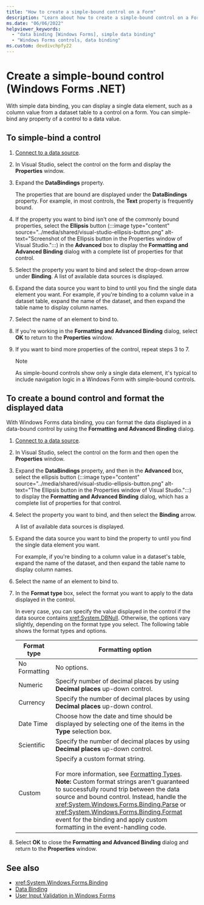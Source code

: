 ```yaml
---
title: "How to create a simple-bound control on a Form"
description: "Learn about how to create a simple-bound control on a Form in Windows Forms .NET."
ms.date: "06/06/2022"
helpviewer_keywords:
  - "data binding [Windows Forms], simple data binding"
  - "Windows Forms controls, data binding"
ms.custom: devdivchpfy22
---
```


# Create a simple-bound control (Windows Forms .NET)

With simple data binding, you can display a single data element, such as a column value from a dataset table to a control on a form. You can simple-bind any property of a control to a data value.

## To simple-bind a control

01. [Connect to a data source](/dotnet/framework/data/adonet/connecting-to-a-data-source).

01. In Visual Studio, select the control on the form and display the **Properties** window.

01. Expand the **DataBindings** property.

    The properties that are bound are displayed under the **DataBindings** property. For example, in most controls, the **Text** property is frequently bound.

01. If the property you want to bind isn't one of the commonly bound properties, select the **Ellipsis** button (:::image type="content" source="../media/shared/visual-studio-ellipsis-button.png" alt-text="Screenshot of the Ellipsis button in the Properties window of Visual Studio.":::) in the **Advanced** box to display the **Formatting and Advanced Binding** dialog with a complete list of properties for that control.

01. Select the property you want to bind and select the drop-down arrow under **Binding**. A list of available data sources is displayed.

01. Expand the data source you want to bind to until you find the single data element you want. For example, if you're binding to a column value in a dataset table, expand the name of the dataset, and then expand the table name to display column names.

01. Select the name of an element to bind to.

01. If you're working in the **Formatting and Advanced Binding** dialog, select **OK** to return to the **Properties** window.

01. If you want to bind more properties of the control, repeat steps 3 to 7.

    > [!NOTE]
    > As simple-bound controls show only a single data element, it's typical to include navigation logic in a Windows Form with simple-bound controls.

## To create a bound control and format the displayed data

With Windows Forms data binding, you can format the data displayed in a data-bound control by using the **Formatting and Advanced Binding** dialog.

01. [Connect to a data source](/dotnet/framework/data/adonet/connecting-to-a-data-source).

01. In Visual Studio, select the control on the form and then open the **Properties** window.

01. Expand the **DataBindings** property, and then in the **Advanced** box, select the ellipsis button (:::image type="content" source="../media/shared/visual-studio-ellipsis-button.png" alt-text="The Ellipsis button in the Properties window of Visual Studio.":::) to display the **Formatting and Advanced Binding** dialog, which has a complete list of properties for that control.

01. Select the property you want to bind, and then select the **Binding** arrow.

    A list of available data sources is displayed.

01. Expand the data source you want to bind the property to until you find the single data element you want.

    For example, if you're binding to a column value in a dataset's table, expand the name of the dataset, and then expand the table name to display column names.

01. Select the name of an element to bind to.

01. In the **Format type** box, select the format you want to apply to the data displayed in the control.

    In every case, you can specify the value displayed in the control if the data source contains <xref:System.DBNull>. Otherwise, the options vary slightly, depending on the format type you select. The following table shows the format types and options.

    |Format type|Formatting option|
    |-----------------|-----------------------|
    |No Formatting|No options.|
    |Numeric|Specify number of decimal places by using **Decimal places** up-down control.|
    |Currency|Specify the number of decimal places by using **Decimal places** up-down control.|
    |Date Time|Choose how the date and time should be displayed by selecting one of the items in the **Type** selection box.|
    |Scientific|Specify the number of decimal places by using **Decimal places** up-down control.|
    |Custom|Specify a custom format string.<br /><br /> For more information, see [Formatting Types](/dotnet/standard/base-types/formatting-types). **Note:**  Custom format strings aren't guaranteed to successfully round trip between the data source and bound control. Instead, handle the <xref:System.Windows.Forms.Binding.Parse> or <xref:System.Windows.Forms.Binding.Format> event for the binding and apply custom formatting in the event-handling code.|

01. Select **OK** to close the **Formatting and Advanced Binding** dialog and return to the **Properties** window.

## See also

- <xref:System.Windows.Forms.Binding>
- [Data Binding](overview.md)
- [User Input Validation in Windows Forms](../input-keyboard/validation.md)
